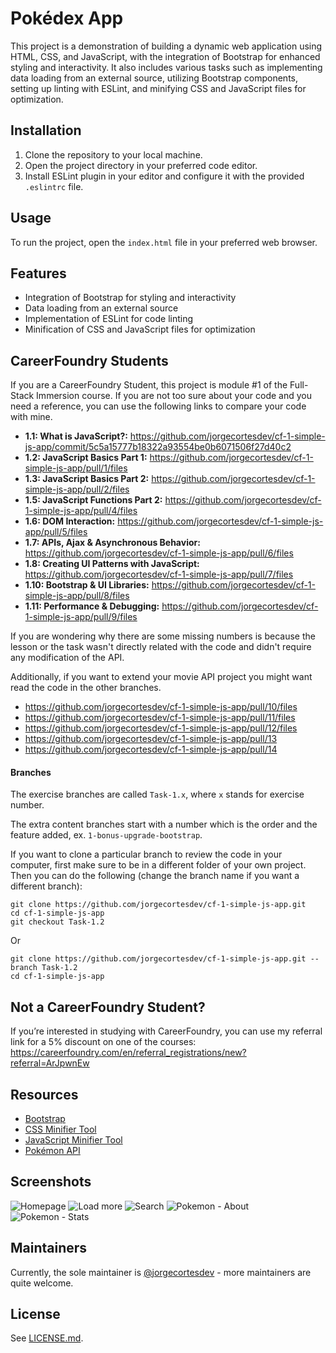 # Pokédex App

This project is a demonstration of building a dynamic web application using HTML, CSS, and JavaScript, with the integration of Bootstrap for enhanced styling and interactivity. It also includes various tasks such as implementing data loading from an external source, utilizing Bootstrap components, setting up linting with ESLint, and minifying CSS and JavaScript files for optimization.

## Installation

1. Clone the repository to your local machine.
2. Open the project directory in your preferred code editor.
3. Install ESLint plugin in your editor and configure it with the provided `.eslintrc` file.

## Usage

To run the project, open the `index.html` file in your preferred web browser.

## Features

- Integration of Bootstrap for styling and interactivity
- Data loading from an external source
- Implementation of ESLint for code linting
- Minification of CSS and JavaScript files for optimization

## CareerFoundry Students

If you are a CareerFoundry Student, this project is module #1 of the Full-Stack Immersion course. If you are not too sure about your code and you need a reference, you can use the following links to compare your code with mine.

- **1.1: What is JavaScript?:** https://github.com/jorgecortesdev/cf-1-simple-js-app/commit/5c5a15777b18322a93554be0b6071506f27d40c2
- **1.2: JavaScript Basics Part 1:** https://github.com/jorgecortesdev/cf-1-simple-js-app/pull/1/files
- **1.3: JavaScript Basics Part 2:** https://github.com/jorgecortesdev/cf-1-simple-js-app/pull/2/files
- **1.5: JavaScript Functions Part 2:** https://github.com/jorgecortesdev/cf-1-simple-js-app/pull/4/files
- **1.6: DOM Interaction:** https://github.com/jorgecortesdev/cf-1-simple-js-app/pull/5/files
- **1.7: APIs, Ajax & Asynchronous Behavior:** https://github.com/jorgecortesdev/cf-1-simple-js-app/pull/6/files
- **1.8: Creating UI Patterns with JavaScript:** https://github.com/jorgecortesdev/cf-1-simple-js-app/pull/7/files
- **1.10: Bootstrap & UI Libraries:** https://github.com/jorgecortesdev/cf-1-simple-js-app/pull/8/files
- **1.11: Performance & Debugging:** https://github.com/jorgecortesdev/cf-1-simple-js-app/pull/9/files

If you are wondering why there are some missing numbers is because the lesson or the task wasn't directly related with the code and didn't require any modification of the API.

Additionally, if you want to extend your movie API project you might want read the code in the other branches.

- https://github.com/jorgecortesdev/cf-1-simple-js-app/pull/10/files
- https://github.com/jorgecortesdev/cf-1-simple-js-app/pull/11/files
- https://github.com/jorgecortesdev/cf-1-simple-js-app/pull/12/files
- https://github.com/jorgecortesdev/cf-1-simple-js-app/pull/13
- https://github.com/jorgecortesdev/cf-1-simple-js-app/pull/14

#### Branches

The exercise branches are called `Task-1.x`, where `x` stands for exercise number.

The extra content branches start with a number which is the order and the feature added, ex. `1-bonus-upgrade-bootstrap`.

If you want to clone a particular branch to review the code in your computer, first make sure to be in a different folder of your own project. Then you can do the following (change the branch name if you want a different branch):

```
git clone https://github.com/jorgecortesdev/cf-1-simple-js-app.git
cd cf-1-simple-js-app
git checkout Task-1.2
```

Or

```
git clone https://github.com/jorgecortesdev/cf-1-simple-js-app.git --branch Task-1.2
cd cf-1-simple-js-app
```

## Not a CareerFoundry Student?

If you’re interested in studying with CareerFoundry, you can use my referral link for a 5% discount on one of the courses: https://careerfoundry.com/en/referral_registrations/new?referral=ArJpwnEw

## Resources

- [Bootstrap](https://getbootstrap.com/)
- [CSS Minifier Tool](https://www.toptal.com/developers/cssminifier)
- [JavaScript Minifier Tool](https://www.toptal.com/developers/javascript-minifier)
- [Pokémon API](https://pokeapi.co/)

## Screenshots

![Homepage](/assets/1-homepage.png)
![Load more](/assets/2-load-button.png)
![Search](/assets/3-search.png)
![Pokemon - About](/assets/4-pokemon-about.png)
![Pokemon - Stats](/assets/5-pokemon-stats.png)

## Maintainers

Currently, the sole maintainer is [@jorgecortesdev](https://github.com/jorgecortesdev) - more maintainers are quite welcome.

## License

See [LICENSE.md](./LICENSE.md).
